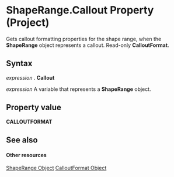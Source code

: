 
# ShapeRange.Callout Property (Project)
Gets callout formatting properties for the shape range, when the  **ShapeRange** object represents a callout. Read-only **CalloutFormat**.

## Syntax

 _expression_ . **Callout**

 _expression_ A variable that represents a **ShapeRange** object.


## Property value

 **CALLOUTFORMAT**


## See also


#### Other resources


[ShapeRange Object](315031aa-4b8c-424b-26e7-ce15897beb05.md)
[CalloutFormat Object](http://msdn.microsoft.com/en-us/library/office/ff839772%28v=office.15%29)
